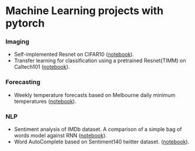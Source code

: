 # Machine Learning projects with pytorch

### Imaging
- Self-implemented Resnet on CIFAR10 ([notebook](https://github.com/amansinclair/ml/blob/master/ml/Cifar.ipynb)).
- Transfer learning for classification using a pretrained Resnet(TIMM) on Caltech101 ([notebook](https://github.com/amansinclair/ml/blob/master/ml/Caltech.ipynb)).

### Forecasting
- Weekly temperature forecasts based on Melbourne daily minimum temperatures ([notebook](https://github.com/amansinclair/ml/blob/master/ml/Melbourne.ipynb)).

### NLP
- Sentiment analysis of IMDb dataset. A comparison of a simple bag of words model against RNN ([notebook](https://github.com/amansinclair/ml/blob/master/ml/Imdb.ipynb)).
- Word AutoComplete based on Sentiment140 twitter dataset. ([notebook](https://github.com/amansinclair/ml/blob/master/ml/Sentiment140.ipynb)).

